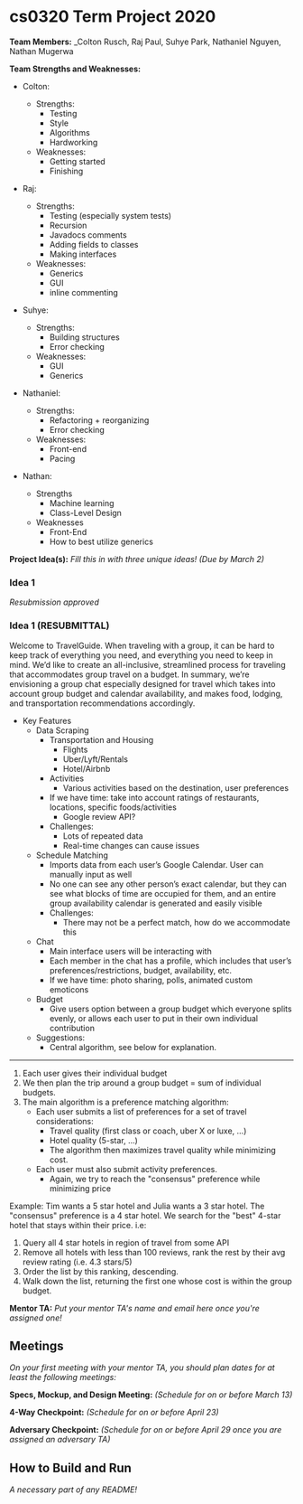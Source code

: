 # cs0320 Term Project 2020

**Team Members:** _Colton Rusch, Raj Paul, Suhye Park, Nathaniel Nguyen, Nathan Mugerwa

**Team Strengths and Weaknesses:** 
* Colton:
  * Strengths:
    * Testing
    * Style
    * Algorithms
    * Hardworking
  * Weaknesses:
    * Getting started
    * Finishing
    
* Raj:
  * Strengths:
    * Testing (especially system tests)
    * Recursion
    * Javadocs comments
    * Adding fields to classes
    * Making interfaces
  * Weaknesses:
    * Generics
    * GUI
    * inline commenting
    
* Suhye:
  * Strengths:
    * Building structures
    * Error checking
  * Weaknesses:
    * GUI
    * Generics
    
* Nathaniel:
  * Strengths:
    * Refactoring + reorganizing
    * Error checking
  * Weaknesses:
    * Front-end
    * Pacing
    
* Nathan:
  * Strengths
    * Machine learning
    * Class-Level Design
  * Weaknesses
    * Front-End
    * How to best utilize generics

    
**Project Idea(s):** _Fill this in with three unique ideas! (Due by March 2)_
### Idea 1
_Resubmission approved_

### Idea 1 (RESUBMITTAL)
Welcome to TravelGuide. When traveling with a group, it can be hard to keep track of everything you need, and everything you need to keep in mind. We’d like to create an all-inclusive, streamlined process for traveling that accommodates group travel on a budget. In summary, we’re envisioning a group chat especially designed for travel which takes into account group budget and calendar availability, and makes food, lodging, and transportation recommendations accordingly.

* Key Features
  * Data Scraping
    * Transportation and Housing
      * Flights
      * Uber/Lyft/Rentals
      * Hotel/Airbnb
    * Activities
      * Various activities based on the destination, user preferences
    * If we have time: take into account ratings of restaurants, locations, specific foods/activities
      * Google review API?
    * Challenges:
      * Lots of repeated data
      * Real-time changes can cause issues
   * Schedule Matching
     * Imports data from each user’s Google Calendar. User can manually input as well
     * No one can see any other person’s exact calendar, but they can see what blocks of time are occupied for them, and an entire group availability calendar is generated and easily visible
     * Challenges: 
       * There may not be a perfect match, how do we accommodate this
   * Chat
     * Main interface users will be interacting with
     * Each member in the chat has a profile, which includes that user’s preferences/restrictions, budget, availability, etc.
     * If we have time: photo sharing, polls, animated custom emoticons
   * Budget
     * Give users option between a group budget which everyone splits evenly, or allows each user to put in their own individual contribution
   * Suggestions:
     * Central algorithm, see below for explanation.


-----------------------------------------------
1. Each user gives their individual budget
2. We then plan the trip around a group budget = sum of individual budgets.
3. The main algorithm is a preference matching algorithm:
   * Each user submits a list of preferences for a set of travel considerations:	
     * Travel quality (first class or coach, uber X or luxe, ...)
     * Hotel quality (5-star, ...)
     * The algorithm then maximizes travel quality while minimizing cost.
   * Each user must also submit activity preferences. 
     * Again, we try to reach the "consensus" preference while minimizing price

Example:
Tim wants a 5 star hotel and Julia wants a 3 star hotel. The "consensus" preference is a 4 star hotel. We search for the "best" 4-star hotel that stays within their price. i.e:
   1. Query all 4 star hotels in region of travel from some API
   2. Remove all hotels with less than 100 reviews, rank the rest by their avg review rating (i.e. 4.3 stars/5)
   3. Order the list by this ranking, descending.
   4. Walk down the list, returning the first one whose cost is within the group budget.




**Mentor TA:** _Put your mentor TA's name and email here once you're assigned one!_

## Meetings
_On your first meeting with your mentor TA, you should plan dates for at least the following meetings:_

**Specs, Mockup, and Design Meeting:** _(Schedule for on or before March 13)_

**4-Way Checkpoint:** _(Schedule for on or before April 23)_

**Adversary Checkpoint:** _(Schedule for on or before April 29 once you are assigned an adversary TA)_

## How to Build and Run
_A necessary part of any README!_
